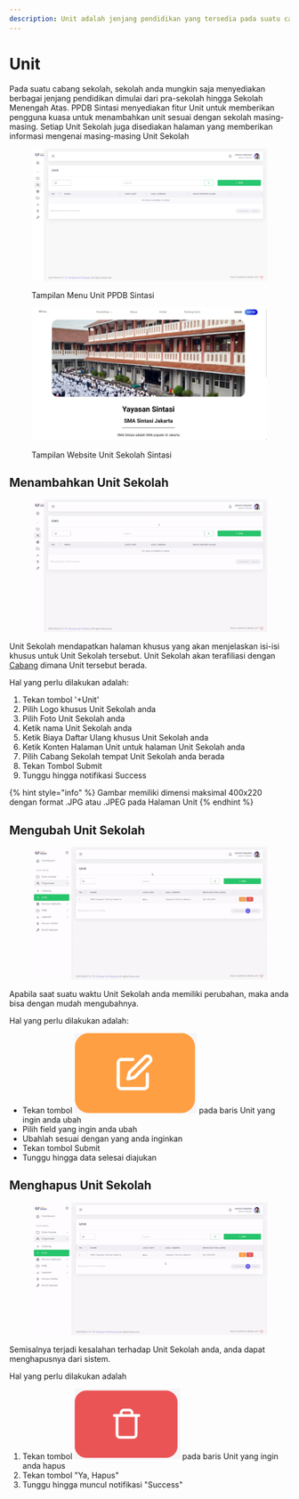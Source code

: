 ```yaml
---
description: Unit adalah jenjang pendidikan yang tersedia pada suatu cabang sekolah.
---
```


# Unit

Pada suatu cabang sekolah, sekolah anda mungkin saja menyediakan berbagai jenjang pendidikan dimulai dari pra-sekolah hingga Sekolah Menengah Atas. PPDB Sintasi menyediakan fitur Unit untuk memberikan pengguna kuasa untuk menambahkan unit sesuai dengan sekolah masing-masing. Setiap Unit Sekolah juga disediakan halaman yang memberikan informasi mengenai masing-masing Unit Sekolah

<figure><img src="../../.gitbook/assets/image_2024-08-28_105108796.png" alt=""><figcaption><p>Tampilan Menu Unit PPDB Sintasi</p></figcaption></figure>

<figure><img src="../../.gitbook/assets/image_2024-08-28_112314177.png" alt=""><figcaption><p>Tampilan Website Unit Sekolah Sintasi</p></figcaption></figure>

## Menambahkan Unit Sekolah

<figure><img src="../../.gitbook/assets/ezgif-1-f83dbda12a.gif" alt=""><figcaption></figcaption></figure>

Unit Sekolah mendapatkan halaman khusus yang akan menjelaskan isi-isi khusus untuk Unit Sekolah tersebut. Unit Sekolah akan terafiliasi dengan[ Cabang](cabang.md) dimana Unit tersebut berada.

Hal yang perlu dilakukan adalah:

1. Tekan tombol '+Unit'
2. Pilih Logo khusus Unit Sekolah anda
3. Pilih Foto Unit Sekolah anda
4. Ketik nama Unit Sekolah anda
5. Ketik Biaya Daftar Ulang khusus Unit Sekolah anda
6. Ketik Konten Halaman Unit untuk halaman Unit Sekolah anda
7. Pilih Cabang Sekolah tempat Unit Sekolah anda berada
8. Tekan Tombol Submit
9. Tunggu hingga notifikasi Success

{% hint style="info" %}
Gambar memiliki dimensi maksimal 400x220 dengan format .JPG atau .JPEG pada Halaman Unit
{% endhint %}

## Mengubah Unit Sekolah

<figure><img src="../../.gitbook/assets/ezgif-1-5d959609d7.gif" alt=""><figcaption></figcaption></figure>

Apabila saat suatu waktu Unit Sekolah anda memiliki perubahan, maka anda bisa dengan mudah mengubahnya.

Hal yang perlu dilakukan adalah:

* Tekan tombol <img src="../../.gitbook/assets/image (3).png" alt="" data-size="line"> pada baris Unit yang ingin anda ubah
* Pilih field yang ingin anda ubah
* Ubahlah sesuai dengan yang anda inginkan
* Tekan tombol Submit
* Tunggu hingga data selesai diajukan

## Menghapus Unit Sekolah

<figure><img src="../../.gitbook/assets/ezgif-1-2fc87985e0.gif" alt=""><figcaption></figcaption></figure>

Semisalnya terjadi kesalahan terhadap Unit Sekolah anda, anda dapat menghapusnya dari sistem.

Hal yang perlu dilakukan adalah

1. Tekan tombol <img src="../../.gitbook/assets/image (4).png" alt="" data-size="line"> pada baris Unit yang ingin anda hapus
2. Tekan tombol "Ya, Hapus"
3. Tunggu hingga muncul notifikasi "Success"
